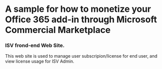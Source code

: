 # A sample for how to monetize your Office 365 add-in through Microsoft Commercial Marketplace

### ISV frond-end Web Site.

This web site is used to manage user subscripion/license for end user, and view license usage for ISV Admin.
